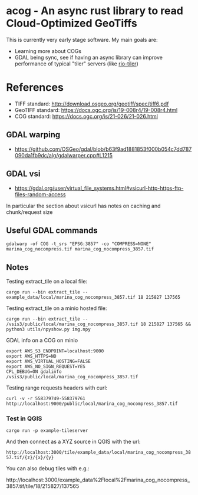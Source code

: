 # acog - An async rust library to read Cloud-Optimized GeoTiffs

This is currently very early stage software. My main goals are:

- Learning more about COGs
- GDAL being sync, see if having an async library can improve performance of typical "tiler" servers (like [rio-tiler](https://cogeotiff.github.io/rio-tiler/))

# References

- TIFF standard: http://download.osgeo.org/geotiff/spec/tiff6.pdf
- GeoTIFF standard: https://docs.ogc.org/is/19-008r4/19-008r4.html
- COG standard: https://docs.ogc.org/is/21-026/21-026.html

## GDAL warping

- https://github.com/OSGeo/gdal/blob/b63f9ad1881853f000b054c7dd787090da1fb9dc/alg/gdalwarper.cpp#L1215

## GDAL vsi

- https://gdal.org/user/virtual_file_systems.html#vsicurl-http-https-ftp-files-random-access

In particular the section about vsicurl has notes on caching and chunk/request size

## Useful GDAL commands

`gdalwarp -of COG -t_srs "EPSG:3857" -co "COMPRESS=NONE" marina_cog_nocompress.tif marina_cog_nocompress_3857.tif`

## Notes

Testing extract_tile on a local file:

`cargo run --bin extract_tile -- example_data/local/marina_cog_nocompress_3857.tif 18 215827 137565`

Testing extract_tile on a minio hosted file:

`cargo run --bin extract_tile -- /vsis3/public/local/marina_cog_nocompress_3857.tif 18 215827 137565 && python3 utils/npyshow.py img.npy`

GDAL info on a COG on minio

```
export AWS_S3_ENDPOINT=localhost:9000
export AWS_HTTPS=NO
export AWS_VIRTUAL_HOSTING=FALSE
export AWS_NO_SIGN_REQUEST=YES
CPL_DEBUG=ON gdalinfo /vsis3/public/local/marina_cog_nocompress_3857.tif
```

Testing range requests headers with curl:

`curl -v -r 558379749-558379761 http://localhost:9000/public/local/marina_cog_nocompress_3857.tif`

### Test in QGIS


`cargo run -p example-tileserver`

And then connect as a XYZ source in QGIS with the url:

`http://localhost:3000/tile/example_data/local/marina_cog_nocompress_3857.tif/{z}/{x}/{y}`

You can also debug tiles with e.g.:

http://localhost:3000/example_data%2Flocal%2Fmarina_cog_nocompress_3857.tif/tile/18/215827/137565